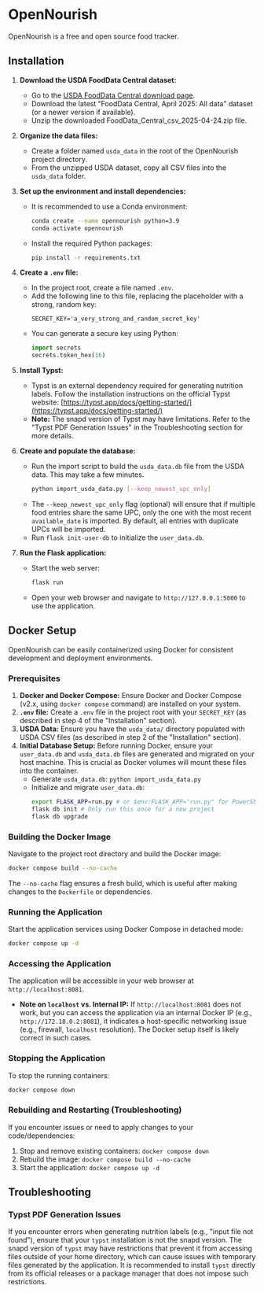 # OpenNourish
OpenNourish is a free and open source food tracker.

## Installation

1. **Download the USDA FoodData Central dataset:**
   - Go to the [USDA FoodData Central download page](https://fdc.nal.usda.gov/download-datasets.html).
   - Download the latest "FoodData Central, April 2025: All data" dataset (or a newer version if available).
   - Unzip the downloaded FoodData_Central_csv_2025-04-24.zip file.

2. **Organize the data files:**
   - Create a folder named `usda_data` in the root of the OpenNourish project directory.
   - From the unzipped USDA dataset, copy all CSV files into the `usda_data` folder.

3. **Set up the environment and install dependencies:**
   - It is recommended to use a Conda environment:
     ```bash
     conda create --name opennourish python=3.9
     conda activate opennourish
     ```
   - Install the required Python packages:
     ```bash
     pip install -r requirements.txt
     ```

4. **Create a `.env` file:**
    - In the project root, create a file named `.env`.
    - Add the following line to this file, replacing the placeholder with a strong, random key:
      ```
      SECRET_KEY='a_very_strong_and_random_secret_key'
      ```
    - You can generate a secure key using Python:
      ```python
      import secrets
      secrets.token_hex(16)
      ```

5. **Install Typst:**
   - Typst is an external dependency required for generating nutrition labels. Follow the installation instructions on the official Typst website: [https://typst.app/docs/getting-started/](https://typst.app/docs/getting-started/)
   - **Note:** The snapd version of Typst may have limitations. Refer to the "Typst PDF Generation Issues" in the Troubleshooting section for more details.

6. **Create and populate the database:**
   - Run the import script to build the `usda_data.db` file from the USDA data. This may take a few minutes.
     ```bash
     python import_usda_data.py [--keep_newest_upc_only]
     ```
   - The `--keep_newest_upc_only` flag (optional) will ensure that if multiple food entries share the same UPC, only the one with the most recent `available_date` is imported. By default, all entries with duplicate UPCs will be imported.
   - Run `flask init-user-db` to initialize the `user_data.db`.

7. **Run the Flask application:**
   - Start the web server:
     ```bash
     flask run
     ```
   - Open your web browser and navigate to `http://127.0.0.1:5000` to use the application.

## Docker Setup

OpenNourish can be easily containerized using Docker for consistent development and deployment environments.

### Prerequisites

1.  **Docker and Docker Compose:** Ensure Docker and Docker Compose (v2.x, using `docker compose` command) are installed on your system.
2.  **`.env` file:** Create a `.env` file in the project root with your `SECRET_KEY` (as described in step 4 of the "Installation" section).
3.  **USDA Data:** Ensure you have the `usda_data/` directory populated with USDA CSV files (as described in step 2 of the "Installation" section).
4.  **Initial Database Setup:** Before running Docker, ensure your `user_data.db` and `usda_data.db` files are generated and migrated on your host machine. This is crucial as Docker volumes will mount these files into the container.
    *   Generate `usda_data.db`: `python import_usda_data.py`
    *   Initialize and migrate `user_data.db`:
        ```bash
        export FLASK_APP=run.py # or $env:FLASK_APP="run.py" for PowerShell
        flask db init # Only run this once for a new project
        flask db upgrade
        ```

### Building the Docker Image

Navigate to the project root directory and build the Docker image:

```bash
docker compose build --no-cache
```
The `--no-cache` flag ensures a fresh build, which is useful after making changes to the `Dockerfile` or dependencies.

### Running the Application

Start the application services using Docker Compose in detached mode:

```bash
docker compose up -d
```

### Accessing the Application

The application will be accessible in your web browser at `http://localhost:8081`.

*   **Note on `localhost` vs. Internal IP:** If `http://localhost:8081` does not work, but you can access the application via an internal Docker IP (e.g., `http://172.18.0.2:8081`), it indicates a host-specific networking issue (e.g., firewall, `localhost` resolution). The Docker setup itself is likely correct in such cases.

### Stopping the Application

To stop the running containers:

```bash
docker compose down
```

### Rebuilding and Restarting (Troubleshooting)

If you encounter issues or need to apply changes to your code/dependencies:

1.  Stop and remove existing containers: `docker compose down`
2.  Rebuild the image: `docker compose build --no-cache`
3.  Start the application: `docker compose up -d`

## Troubleshooting

### Typst PDF Generation Issues
If you encounter errors when generating nutrition labels (e.g., "input file not found"), ensure that your `typst` installation is not the snapd version. The snapd version of `typst` may have restrictions that prevent it from accessing files outside of your home directory, which can cause issues with temporary files generated by the application. It is recommended to install `typst` directly from its official releases or a package manager that does not impose such restrictions.
